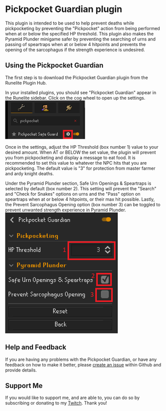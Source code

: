 # Pickpocket Guardian plugin
This plugin is intended to be used to help prevent deaths while pickpocketing by preventing the "Pickpocket" action from being performed when at or below the specified HP threshold. This plugin also makes the Pyramid Plunder minigame safer by preventing the searching of urns and passing of speartraps when at or below 4 hitpoints and prevents the opening of the sarcophagus if the strength experience is undesired.

## Using the Pickpocket Guardian
The first step is to download the Pickpocket Guardian plugin from the Runelite Plugin Hub.

In your installed plugins, you should see "Pickpocket Guardian" appear in the Runelite sidebar. Click on the cog wheel to open up the settings.
<br />
![Pickpocket Guardian settings cog](./PickpocketGuardianCog.png)

Once in the settings, adjust the HP Threshold (box number 1) value to your desired amount. When AT or BELOW the set value, the plugin will prevent you from pickpocketing and display a message to eat food. It is recommended to set this value to whatever the NPC hits that you are pickpocketing. The default value is "3" for protection from master farmer and ardy knight deaths.

Under the Pyramid Plunder section, Safe Urn Openings & Speartraps is selected by default (box number 2). This setting will prevent the "Search" and "Check for Snakes" options on urns and the "Pass" option on speartraps when at or below 4 hitpoints, or their max hit possible. Lastly, the Prevent Sarcophagus Opening option (box number 3) can be toggled to prevent unwanted strength experience in Pyramid Plunder.
<br />
![Pickpocket Guardian settings page](./PickpocketGuardianSettings.png)

## Help and Feedback
If you are having any problems with the Pickpocket Guardian, or have any feedback on how to make it better, please [create an issue](https://github.com/Orrezon/PickpocketGuardian/issues/new) within Github and provide details.

## Support Me
If you would like to support me, and are able to, you can do so by subscribing or donating to my [Twitch](https://www.twitch.tv/batonpassgaming). Thank you!